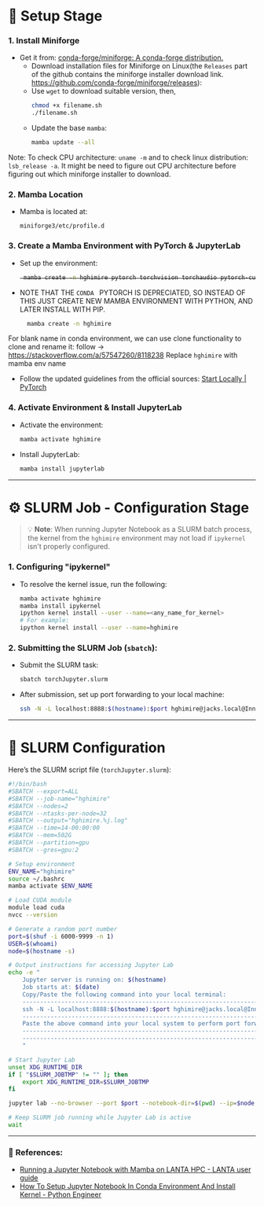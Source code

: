 
# 🚀 Setup Stage 

### 1. Install Miniforge
- Get it from: [conda-forge/miniforge: A conda-forge distribution.](https://github.com/conda-forge/miniforge)
    - Download installation files for Miniforge on Linux(the `Releases` part of the github contains the miniforge installer download link. https://github.com/conda-forge/miniforge/releases):
    - Use `wget` to download suitable version, then,
      ```bash
      chmod +x filename.sh
      ./filename.sh
      ```
    - Update the base `mamba`:
      ```bash
      mamba update --all
      ```

Note: To check CPU architecture: `uname -m` and to check linux distribution: `lsb_release -a`. It might be need to figure out CPU architecture before figuring out which miniforge installer to download.
      
### 2. Mamba Location
- Mamba is located at:
  ```
  miniforge3/etc/profile.d
  ```

### 3. Create a Mamba Environment with PyTorch & JupyterLab
- Set up the environment:
  <del>
  ```bash
   mamba create -n hghimire pytorch torchvision torchaudio pytorch-cuda=11.8 jupyterlab -c pytorch -c nvidia 
  ```
</del>

- NOTE THAT THE `CONDA ` PYTORCH IS DEPRECIATED, SO INSTEAD OF THIS JUST CREATE NEW MAMBA ENVIRONMENT WITH PYTHON, AND LATER INSTALL WITH PIP.


  ```bash
    mamba create -n hghimire
  ```
For blank name in conda environment, we can use clone functionality to clone and rename it: follow -> https://stackoverflow.com/a/57547260/8118238
  Replace `hghimire` with mamba env name
- Follow the updated guidelines from the official sources:
  [Start Locally | PyTorch](https://pytorch.org/get-started/locally/)

### 4. Activate Environment & Install JupyterLab
- Activate the environment:
  ```bash
  mamba activate hghimire
  ```
- Install JupyterLab:
  ```bash
  mamba install jupyterlab
  ```

---

# ⚙️ SLURM Job - Configuration Stage 

> 💡 **Note**: When running Jupyter Notebook as a SLURM batch process, the kernel from the `hghimire` environment may not load if `ipykernel` isn't properly configured.

### 1. Configuring "ipykernel"
- To resolve the kernel issue, run the following:
  ```bash
  mamba activate hghimire
  mamba install ipykernel
  ipython kernel install --user --name=<any_name_for_kernel>
  # For example:
  ipython kernel install --user --name=hghimire
  ```

### 2. Submitting the SLURM Job (`sbatch`):
- Submit the SLURM task:
  ```bash
  sbatch torchJupyter.slurm
  ```
- After submission, set up port forwarding to your local machine:
  ```bash
  ssh -N -L localhost:8888:$(hostname):$port hghimire@jacks.local@Innovator.sdstate.edu
  ```

---

# 🔧 SLURM Configuration 

Here’s the SLURM script file (`torchJupyter.slurm`):

```bash
#!/bin/bash
#SBATCH --export=ALL
#SBATCH --job-name="hghimire"
#SBATCH --nodes=2
#SBATCH --ntasks-per-node=32
#SBATCH --output="hghimire.%j.log"
#SBATCH --time=14-00:00:00
#SBATCH --mem=502G
#SBATCH --partition=gpu
#SBATCH --gres=gpu:2

# Setup environment
ENV_NAME="hghimire"
source ~/.bashrc
mamba activate $ENV_NAME

# Load CUDA module
module load cuda
nvcc --version

# Generate a random port number
port=$(shuf -i 6000-9999 -n 1)
USER=$(whoami)
node=$(hostname -s)

# Output instructions for accessing Jupyter Lab
echo -e "
    Jupyter server is running on: $(hostname)
    Job starts at: $(date)
    Copy/Paste the following command into your local terminal:
    --------------------------------------------------------------------
    ssh -N -L localhost:8888:$(hostname):$port hghimire@jacks.local@Innovator.sdstate.edu
    --------------------------------------------------------------------
    Paste the above command into your local system to perform port forwarding.
    --------------------------------------------------------------------
    --------------------------------------------------------------------
    "

# Start Jupyter Lab
unset XDG_RUNTIME_DIR
if [ "$SLURM_JOBTMP" != "" ]; then
    export XDG_RUNTIME_DIR=$SLURM_JOBTMP
fi

jupyter lab --no-browser --port $port --notebook-dir=$(pwd) --ip=$node --NotebookApp.token='' --NotebookApp.password=''

# Keep SLURM job running while Jupyter Lab is active
wait
```

---

### 🔗 **References**:
- [Running a Jupyter Notebook with Mamba on LANTA HPC - LANTA user guide](https://confluence.atlassian.net)
- [How To Setup Jupyter Notebook In Conda Environment And Install Kernel - Python Engineer](https://python-engineer.com)
